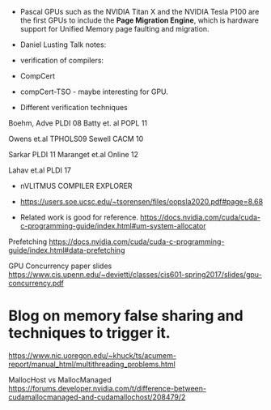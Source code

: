 * Pascal GPUs such as the NVIDIA Titan X and the NVIDIA Tesla P100 are the first GPUs to include the **Page Migration Engine**, which is hardware support for Unified Memory page faulting and migration.

* Daniel Lusting Talk notes:
* verification of compilers:
* CompCert
* compCert-TSO - maybe interesting for GPU.

* Different verification techniques
  
Boehm, Adve PLDI 08
Batty et. al POPL 11

Owens et.al TPHOLS09
Sewell CACM 10

Sarkar PLDI 11
Maranget et.al Online 12

Lahav et.al PLDI 17


* nVLITMUS COMPILER EXPLORER


* https://users.soe.ucsc.edu/~tsorensen/files/oopsla2020.pdf#page=8.68
* Related work is good for reference.
https://docs.nvidia.com/cuda/cuda-c-programming-guide/index.html#um-system-allocator

Prefetching
https://docs.nvidia.com/cuda/cuda-c-programming-guide/index.html#data-prefetching


GPU Concurrency paper slides
https://www.cis.upenn.edu/~devietti/classes/cis601-spring2017/slides/gpu-concurrency.pdf


# Blog on memory false sharing and techniques to trigger it.
https://www.nic.uoregon.edu/~khuck/ts/acumem-report/manual_html/multithreading_problems.html


MallocHost vs MallocManaged
https://forums.developer.nvidia.com/t/difference-between-cudamallocmanaged-and-cudamallochost/208479/2

